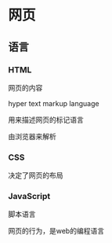 # 网页

## 语言

### HTML

网页的内容

hyper text markup language

用来描述网页的标记语言

由浏览器来解析

### CSS

决定了网页的布局

### JavaScript

脚本语言

网页的行为，是web的编程语言